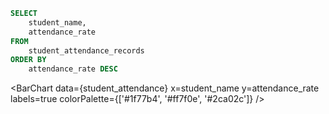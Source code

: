 ```sql student_attendance
SELECT
    student_name,
    attendance_rate
FROM
    student_attendance_records
ORDER BY
    attendance_rate DESC
```

<BarChart
    data={student_attendance}
    x=student_name
    y=attendance_rate
    labels=true
    colorPalette={['#1f77b4', '#ff7f0e', '#2ca02c']}
/>